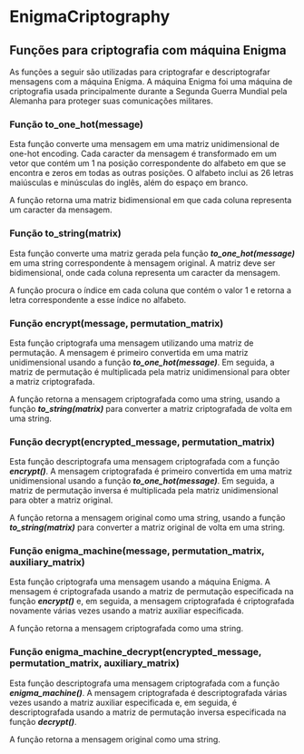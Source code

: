 # EnigmaCriptography

## Funções para criptografia com máquina Enigma
As funções a seguir são utilizadas para criptografar e descriptografar mensagens com a máquina Enigma. A máquina Enigma foi uma máquina de criptografia usada principalmente durante a Segunda Guerra Mundial pela Alemanha para proteger suas comunicações militares.

### Função to_one_hot(message)
Esta função converte uma mensagem em uma matriz unidimensional de one-hot encoding. Cada caracter da mensagem é transformado em um vetor que contém um 1 na posição correspondente do alfabeto em que se encontra e zeros em todas as outras posições. O alfabeto inclui as 26 letras maiúsculas e minúsculas do inglês, além do espaço em branco.

A função retorna uma matriz bidimensional em que cada coluna representa um caracter da mensagem.

### Função to_string(matrix)
Esta função converte uma matriz gerada pela função ***to_one_hot(message)*** em uma string correspondente à mensagem original. A matriz deve ser bidimensional, onde cada coluna representa um caracter da mensagem.

A função procura o índice em cada coluna que contém o valor 1 e retorna a letra correspondente a esse índice no alfabeto.

### Função encrypt(message, permutation_matrix)
Esta função criptografa uma mensagem utilizando uma matriz de permutação. A mensagem é primeiro convertida em uma matriz unidimensional usando a função ***to_one_hot(message)***. Em seguida, a matriz de permutação é multiplicada pela matriz unidimensional para obter a matriz criptografada.

A função retorna a mensagem criptografada como uma string, usando a função ***to_string(matrix)*** para converter a matriz criptografada de volta em uma string.

### Função decrypt(encrypted_message, permutation_matrix)
Esta função descriptografa uma mensagem criptografada com a função ***encrypt()***. A mensagem criptografada é primeiro convertida em uma matriz unidimensional usando a função ***to_one_hot(message)***. Em seguida, a matriz de permutação inversa é multiplicada pela matriz unidimensional para obter a matriz original.

A função retorna a mensagem original como uma string, usando a função ***to_string(matrix)*** para converter a matriz original de volta em uma string.

### Função enigma_machine(message, permutation_matrix, auxiliary_matrix)
Esta função criptografa uma mensagem usando a máquina Enigma. A mensagem é criptografada usando a matriz de permutação especificada na função ***encrypt()*** e, em seguida, a mensagem criptografada é criptografada novamente várias vezes usando a matriz auxiliar especificada.

A função retorna a mensagem criptografada como uma string.

### Função enigma_machine_decrypt(encrypted_message, permutation_matrix, auxiliary_matrix)
Esta função descriptografa uma mensagem criptografada com a função ***enigma_machine()***. A mensagem criptografada é descriptografada várias vezes usando a matriz auxiliar especificada e, em seguida, é descriptografada usando a matriz de permutação inversa especificada na função ***decrypt()***.

A função retorna a mensagem original como uma string.
